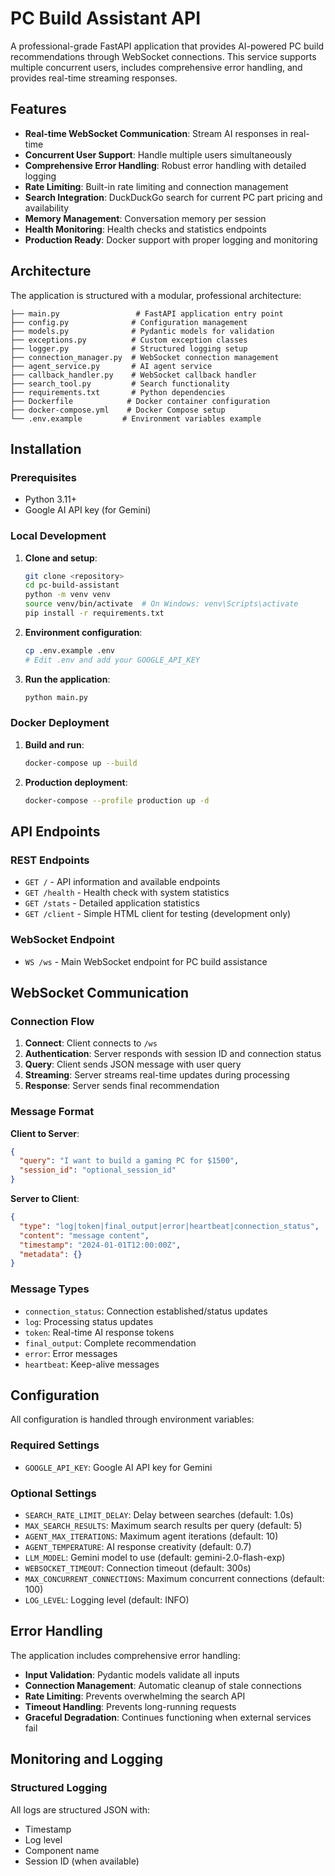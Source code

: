 # PC Build Assistant API

A professional-grade FastAPI application that provides AI-powered PC build recommendations through WebSocket connections. This service supports multiple concurrent users, includes comprehensive error handling, and provides real-time streaming responses.

## Features

- **Real-time WebSocket Communication**: Stream AI responses in real-time
- **Concurrent User Support**: Handle multiple users simultaneously
- **Comprehensive Error Handling**: Robust error handling with detailed logging
- **Rate Limiting**: Built-in rate limiting and connection management
- **Search Integration**: DuckDuckGo search for current PC part pricing and availability
- **Memory Management**: Conversation memory per session
- **Health Monitoring**: Health checks and statistics endpoints
- **Production Ready**: Docker support with proper logging and monitoring

## Architecture

The application is structured with a modular, professional architecture:

```
├── main.py                 # FastAPI application entry point
├── config.py              # Configuration management
├── models.py              # Pydantic models for validation
├── exceptions.py          # Custom exception classes
├── logger.py              # Structured logging setup
├── connection_manager.py  # WebSocket connection management
├── agent_service.py       # AI agent service
├── callback_handler.py    # WebSocket callback handler
├── search_tool.py         # Search functionality
├── requirements.txt       # Python dependencies
├── Dockerfile            # Docker container configuration
├── docker-compose.yml    # Docker Compose setup
└── .env.example         # Environment variables example
```

## Installation

### Prerequisites

- Python 3.11+
- Google AI API key (for Gemini)

### Local Development

1. **Clone and setup**:
   ```bash
   git clone <repository>
   cd pc-build-assistant
   python -m venv venv
   source venv/bin/activate  # On Windows: venv\Scripts\activate
   pip install -r requirements.txt
   ```

2. **Environment configuration**:
   ```bash
   cp .env.example .env
   # Edit .env and add your GOOGLE_API_KEY
   ```

3. **Run the application**:
   ```bash
   python main.py
   ```

### Docker Deployment

1. **Build and run**:
   ```bash
   docker-compose up --build
   ```

2. **Production deployment**:
   ```bash
   docker-compose --profile production up -d
   ```

## API Endpoints

### REST Endpoints

- `GET /` - API information and available endpoints
- `GET /health` - Health check with system statistics
- `GET /stats` - Detailed application statistics
- `GET /client` - Simple HTML client for testing (development only)

### WebSocket Endpoint

- `WS /ws` - Main WebSocket endpoint for PC build assistance

## WebSocket Communication

### Connection Flow

1. **Connect**: Client connects to `/ws`
2. **Authentication**: Server responds with session ID and connection status
3. **Query**: Client sends JSON message with user query
4. **Streaming**: Server streams real-time updates during processing
5. **Response**: Server sends final recommendation

### Message Format

**Client to Server**:
```json
{
  "query": "I want to build a gaming PC for $1500",
  "session_id": "optional_session_id"
}
```

**Server to Client**:
```json
{
  "type": "log|token|final_output|error|heartbeat|connection_status",
  "content": "message content",
  "timestamp": "2024-01-01T12:00:00Z",
  "metadata": {}
}
```

### Message Types

- `connection_status`: Connection established/status updates
- `log`: Processing status updates
- `token`: Real-time AI response tokens
- `final_output`: Complete recommendation
- `error`: Error messages
- `heartbeat`: Keep-alive messages

## Configuration

All configuration is handled through environment variables:

### Required Settings

- `GOOGLE_API_KEY`: Google AI API key for Gemini

### Optional Settings

- `SEARCH_RATE_LIMIT_DELAY`: Delay between searches (default: 1.0s)
- `MAX_SEARCH_RESULTS`: Maximum search results per query (default: 5)
- `AGENT_MAX_ITERATIONS`: Maximum agent iterations (default: 10)
- `AGENT_TEMPERATURE`: AI response creativity (default: 0.7)
- `LLM_MODEL`: Gemini model to use (default: gemini-2.0-flash-exp)
- `WEBSOCKET_TIMEOUT`: Connection timeout (default: 300s)
- `MAX_CONCURRENT_CONNECTIONS`: Maximum concurrent connections (default: 100)
- `LOG_LEVEL`: Logging level (default: INFO)

## Error Handling

The application includes comprehensive error handling:

- **Input Validation**: Pydantic models validate all inputs
- **Connection Management**: Automatic cleanup of stale connections
- **Rate Limiting**: Prevents overwhelming the search API
- **Timeout Handling**: Prevents long-running requests
- **Graceful Degradation**: Continues functioning when external services fail

## Monitoring and Logging

### Structured Logging

All logs are structured JSON with:
- Timestamp
- Log level
- Component name
- Session ID (when available)